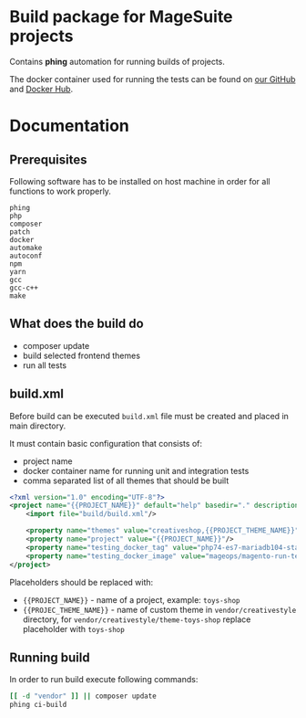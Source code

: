 # Build package for MageSuite projects

Contains **phing** automation 
for running builds of projects.

The docker container used for running the tests can be found
on [our GitHub](https://github.com/magesuite/docker-run-magento-tests)
and [Docker Hub](https://hub.docker.com/r/magesuite/run-tests).

# Documentation

## Prerequisites

Following software has to be installed on host machine in order for all functions to work properly.

```
phing
php
composer
patch
docker
automake
autoconf
npm
yarn
gcc
gcc-c++ 
make
```

## What does the build do

* composer update
* build selected frontend themes
* run all tests

## build.xml

Before build can be executed `build.xml` file must be created and placed in main directory.

It must contain basic configuration that consists of:
* project name
* docker container name for running unit and integration tests
* comma separated list of all themes that should be built

```xml
<?xml version="1.0" encoding="UTF-8"?>
<project name="{{PROJECT_NAME}}" default="help" basedir="." description="{{PROJECT_NAME}} build definition">
    <import file="build/build.xml"/>

    <property name="themes" value="creativeshop,{{PROJECT_THEME_NAME}}"/>
    <property name="project" value="{{PROJECT_NAME}}"/>
    <property name="testing_docker_tag" value="php74-es7-mariadb104-stable" override="true"/>
    <property name="testing_docker_image" value="mageops/magento-run-tests" override="true"/>
</project>
```

Placeholders should be replaced with:

* `{{PROJECT_NAME}}` - name of a project, example: `toys-shop`
* `{{PROJEC_THEME_NAME}}` - name of custom theme in `vendor/creativestyle` directory, for `vendor/creativestyle/theme-toys-shop` replace placeholder with `toys-shop` 

## Running build

In order to run build execute following commands:
```bash
[[ -d "vendor" ]] || composer update
phing ci-build
```